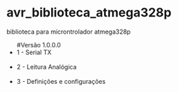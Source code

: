 # avr_biblioteca_atmega328p
biblioteca para microntrolador atmega328p
<ul>
#Versão 1.0.0.0<br />
<li>1 - Serial TX</li><br />
<li>2 - Leitura Analógica</li><br />
<li>3 - Definições e configurações</li><br />
 </ul>
